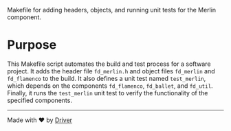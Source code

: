 <!--------------------------------------------------------------------------------->
<!-- IMPORTANT: This file is auto-generated by Driver (https://driver.ai). -------->
<!-- Manual edits may be overwritten on future commits. --------------------------->
<!--------------------------------------------------------------------------------->

Makefile for adding headers, objects, and running unit tests for the Merlin component.

# Purpose
This Makefile script automates the build and test process for a software project. It adds the header file `fd_merlin.h` and object files `fd_merlin` and `fd_flamenco` to the build. It also defines a unit test named `test_merlin`, which depends on the components `fd_flamenco`, `fd_ballet`, and `fd_util`. Finally, it runs the `test_merlin` unit test to verify the functionality of the specified components.

---
Made with ❤️ by [Driver](https://www.driver.ai/)